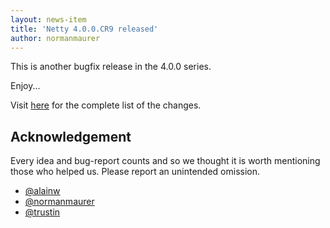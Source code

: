 ```yaml
---
layout: news-item
title: 'Netty 4.0.0.CR9 released'
author: normanmaurer
---
```


This is another bugfix release in the 4.0.0 series. 

Enjoy...

Visit [here](https://github.com/netty/netty/issues?milestone=59&state=closed) for the complete list of the changes.

## Acknowledgement

Every idea and bug-report counts and so we thought it is worth mentioning those who helped us. Please report an unintended omission.

* [@alainw](https://github.com/alainw)
* [@normanmaurer](https://github.com/normanmaurer)
* [@trustin](https://github.com/trustin)
